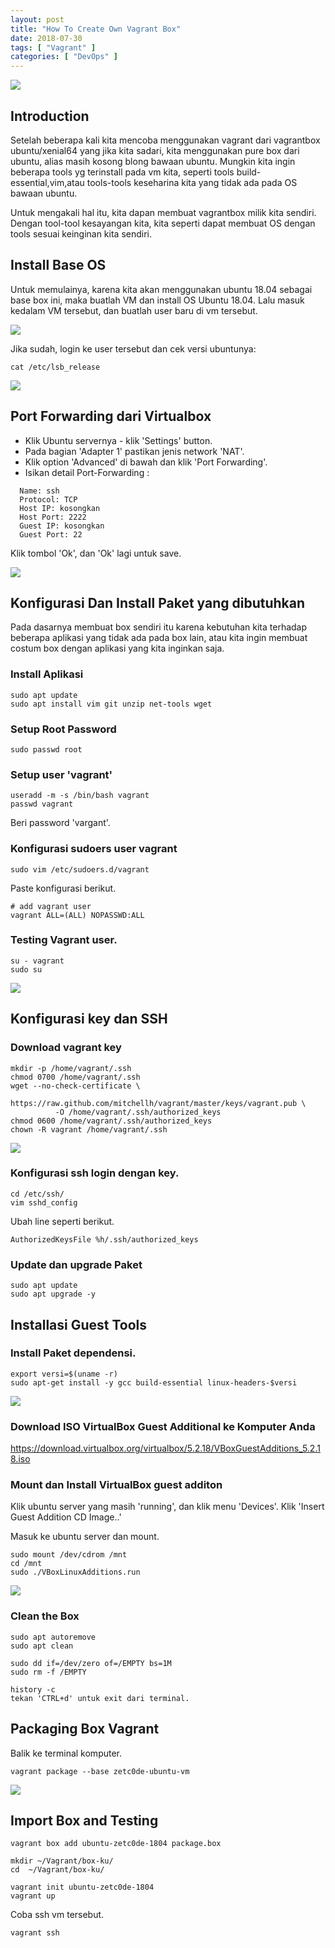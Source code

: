 ```yaml
---
layout: post
title: "How To Create Own Vagrant Box" 
date: 2018-07-30
tags: [ "Vagrant" ]
categories: [ "DevOps" ]
---
```

![](/images/vagrant/vagrant05/vagrantbox.webp)

## Introduction
Setelah beberapa kali kita mencoba menggunakan vagrant dari vagrantbox ubuntu/xenial64 yang jika kita sadari, kita menggunakan pure box dari ubuntu, alias masih kosong blong bawaan ubuntu. Mungkin kita ingin beberapa tools yg terinstall pada vm kita, seperti tools build-essential,vim,atau tools-tools keseharina kita yang tidak ada pada OS bawaan ubuntu. 

Untuk mengakali hal itu, kita dapan membuat vagrantbox milik kita sendiri. Dengan tool-tool kesayangan kita, kita seperti dapat membuat OS dengan tools sesuai keinginan kita sendiri. 

## Install Base OS
Untuk memulainya, karena kita akan menggunakan ubuntu 18.04 sebagai base box ini, maka buatlah VM dan install OS Ubuntu 18.04. Lalu masuk kedalam VM tersebut, dan buatlah user baru di vm tersebut.

![](/images/vagrant/vagrant05/setuser.png)

Jika sudah, login ke user tersebut dan cek versi ubuntunya:
```
cat /etc/lsb_release
```

![](/images/vagrant/vagrant05/lsb-release.png)

## Port Forwarding dari Virtualbox
- Klik Ubuntu servernya - klik 'Settings' button.
- Pada bagian 'Adapter 1' pastikan jenis network 'NAT'.
- Klik option 'Advanced' di bawah dan klik 'Port Forwarding'.
- Isikan detail Port-Forwarding :
```
  Name: ssh
  Protocol: TCP
  Host IP: kosongkan
  Host Port: 2222
  Guest IP: kosongkan
  Guest Port: 22
```

Klik tombol 'Ok', dan 'Ok' lagi untuk save.

![](/images/vagrant/vagrant05/setnat.png)

## Konfigurasi Dan Install Paket yang dibutuhkan

Pada dasarnya membuat box sendiri itu karena kebutuhan kita terhadap beberapa aplikasi yang tidak ada pada box lain, atau kita ingin membuat costum box dengan aplikasi yang kita inginkan saja. 

### Install Aplikasi
```
sudo apt update
sudo apt install vim git unzip net-tools wget
```
### Setup Root Password
```
sudo passwd root
```
### Setup user 'vagrant'
```
useradd -m -s /bin/bash vagrant
passwd vagrant
```
Beri password 'vargant'.

### Konfigurasi sudoers user vagrant 
```
sudo vim /etc/sudoers.d/vagrant
```
Paste konfigurasi berikut.
```
# add vagrant user
vagrant ALL=(ALL) NOPASSWD:ALL
```
### Testing Vagrant user.
```
su - vagrant
sudo su
```

![](/images/vagrant/vagrant05/sudosu.png)

## Konfigurasi key dan SSH

### Download vagrant key
```
mkdir -p /home/vagrant/.ssh
chmod 0700 /home/vagrant/.ssh
wget --no-check-certificate \
          https://raw.github.com/mitchellh/vagrant/master/keys/vagrant.pub \
          -O /home/vagrant/.ssh/authorized_keys
chmod 0600 /home/vagrant/.ssh/authorized_keys
chown -R vagrant /home/vagrant/.ssh
```

![](/images/vagrant/vagrant05/vagrantpub.png)

### Konfigurasi ssh login dengan key.
```
cd /etc/ssh/
vim sshd_config
```
Ubah line seperti berikut.
```
AuthorizedKeysFile %h/.ssh/authorized_keys
```

### Update dan upgrade Paket
```
sudo apt update
sudo apt upgrade -y
```

## Installasi Guest Tools

### Install Paket dependensi.
```
export versi=$(uname -r)
sudo apt-get install -y gcc build-essential linux-headers-$versi
```

![](/images/vagrant/vagrant05/guest.png)

### Download ISO VirtualBox Guest Additional ke Komputer Anda

https://download.virtualbox.org/virtualbox/5.2.18/VBoxGuestAdditions_5.2.18.iso

### Mount dan Install VirtualBox guest additon

Klik ubuntu server yang masih 'running', dan klik menu 'Devices'.
Klik 'Insert Guest Addition CD Image..'

Masuk ke ubuntu server dan mount.
```
sudo mount /dev/cdrom /mnt
cd /mnt
sudo ./VBoxLinuxAdditions.run
```

![](/images/vagrant/vagrant05/guestad.png)

### Clean the Box

```
sudo apt autoremove
sudo apt clean

sudo dd if=/dev/zero of=/EMPTY bs=1M
sudo rm -f /EMPTY

history -c
tekan 'CTRL+d' untuk exit dari terminal.
```

## Packaging Box Vagrant

Balik ke terminal komputer.
```
vagrant package --base zetc0de-ubuntu-vm
```

![](/images/vagrant/vagrant05/packaging.png)

## Import Box and Testing

```
vagrant box add ubuntu-zetc0de-1804 package.box

mkdir ~/Vagrant/box-ku/
cd  ~/Vagrant/box-ku/

vagrant init ubuntu-zetc0de-1804
vagrant up
```
Coba ssh vm tersebut.

```
vagrant ssh
```
